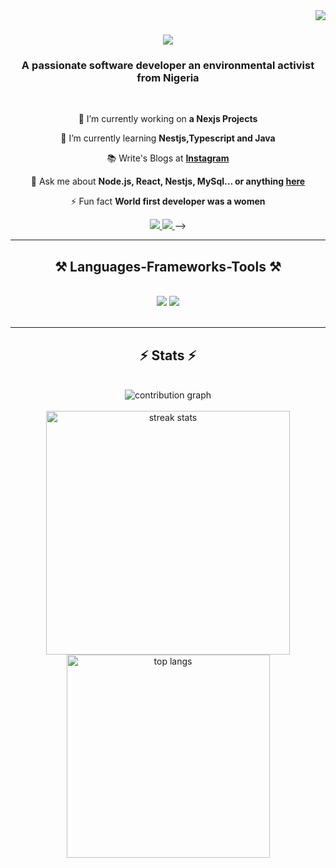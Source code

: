  <img align="right" src="https://visitor-badge.laobi.icu/badge?page_id=eno.eno" />

<h1 align="center">
    <img src="https://readme-typing-svg.herokuapp.com/?font=Righteous&size=35&center=true&vCenter=true&width=500&height=70&duration=4000&lines=Hi+There!+👋;+I'm+Agboola+Joel+Oluwafisayo!;" />
</h1>

<h3 align="center">A passionate software developer an environmental activist from Nigeria</h3>

<br/>

<div align="center">
 
 🔭 I’m currently working on **a Nexjs Projects**
 
 🌱 I’m currently learning **Nestjs,Typescript and Java**

 📚 Write's Blogs at **[Instagram](https://www.instagram.com/earth_frontiers/)**  

 💬 Ask me about **Node.js, React, Nestjs, MySql... or anything [here](https://github.com/AGBOOLA-JOEL)**

 ⚡ Fun fact **World first developer was a women**
 
 </div>
 
<div align="center"> 
  <a href="mailto:oluwafisayojoel@gmail.com">
    <img src="https://img.shields.io/badge/Gmail-333333?style=for-the-badge&logo=gmail&logoColor=red" />
  </a>
      <a href="https://x.com/Jud_the_fifth" target="_blank">
    <img src="https://img.shields.io/badge/Twitter-1DA1F2?style=for-the-badge&logo=twitter&logoColor=white" target="_blank" />
  </a>
<!--   <a href="https://linkedin.com/in/taqui-imam" target="_blank">
    <img src="https://img.shields.io/badge/LinkedIn-0077B5?style=for-the-badge&logo=linkedin&logoColor=white" target="_blank" />
  </a> -->
<!--   <a href="https://tinyurl.com/MdTaquiImam" target="_blank">
     <img src="https://img.shields.io/badge/Portfolio-FF5722?style=for-the-badge&logo=todoist&logoColor=white" target="_blank" /> <!-- sqlite, safari, google-chrome are other good icon options -->
  </a> -->
</div>

 <hr/>
 
<h2 align="center">⚒️ Languages-Frameworks-Tools ⚒️</h2>
<br/>
<div align="center">
    <img src="https://skillicons.dev/icons?i=react,mui,html,css,vscode,github,figma,tailwind,git" />
    <img src="https://skillicons.dev/icons?i=nodejs,javascript,typescript,express,firebase,mongodb,java,nextjs,mysql,nestjs" /><br>
</div>

<br/>
<hr/>

<h2 align="center">⚡ Stats ⚡</h2>
<br>
<div align="center">
<img  src="https://raw.githubusercontent.com/AGBOOLA-JOEL/output/github-contribution-grid-snake.svg" alt="contribution graph" />
</div>
<br>
<div align=center>
  <img width=390 src="https://github-readme-streak-stats-salesp07.vercel.app/?user=AGBOOLA-JOEL&count_private=true&theme=react&border_radius=10" alt="streak stats"/>
  <img width=325 align="center" src="https://github-readme-stats-salesp07.vercel.app/api/top-langs/?username=AGBOOLA-JOEL&hide=HTML&langs_count=8&layout=compact&theme=react&border_radius=10&size_weight=0.5&count_weight=0.5&exclude_repo=github-readme-stats" alt="top langs" />
</div>

